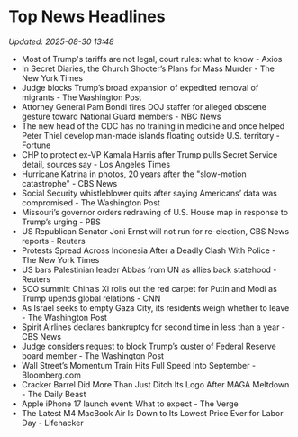 # Top News Headlines

_Updated: 2025-08-30 13:48_

- Most of Trump's tariffs are not legal, court rules: what to know - Axios
- In Secret Diaries, the Church Shooter’s Plans for Mass Murder - The New York Times
- Judge blocks Trump’s broad expansion of expedited removal of migrants - The Washington Post
- Attorney General Pam Bondi fires DOJ staffer for alleged obscene gesture toward National Guard members - NBC News
- The new head of the CDC has no training in medicine and once helped Peter Thiel develop man-made islands floating outside U.S. territory - Fortune
- CHP to protect ex-VP Kamala Harris after Trump pulls Secret Service detail, sources say - Los Angeles Times
- Hurricane Katrina in photos, 20 years after the "slow-motion catastrophe" - CBS News
- Social Security whistleblower quits after saying Americans’ data was compromised - The Washington Post
- Missouri’s governor orders redrawing of U.S. House map in response to Trump’s urging - PBS
- US Republican Senator Joni Ernst will not run for re-election, CBS News reports - Reuters
- Protests Spread Across Indonesia After a Deadly Clash With Police - The New York Times
- US bars Palestinian leader Abbas from UN as allies back statehood - Reuters
- SCO summit: China’s Xi rolls out the red carpet for Putin and Modi as Trump upends global relations - CNN
- As Israel seeks to empty Gaza City, its residents weigh whether to leave - The Washington Post
- Spirit Airlines declares bankruptcy for second time in less than a year - CBS News
- Judge considers request to block Trump’s ouster of Federal Reserve board member - The Washington Post
- Wall Street’s Momentum Train Hits Full Speed Into September - Bloomberg.com
- Cracker Barrel Did More Than Just Ditch Its Logo After MAGA Meltdown - The Daily Beast
- Apple iPhone 17 launch event: What to expect - The Verge
- The Latest M4 MacBook Air Is Down to Its Lowest Price Ever for Labor Day - Lifehacker